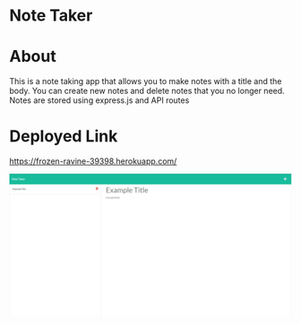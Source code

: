 # Note Taker

# About
This is a note taking app that allows you to make notes with a title and the body.  You can create new notes and delete notes that you no longer need.  Notes are stored using express.js and API routes

# Deployed Link
https://frozen-ravine-39398.herokuapp.com/

![image](./public/assets/img/Screenshot%202022-09-27%20122157.png)